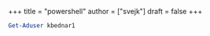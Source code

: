 +++
title = "powershell"
author = ["svejk"]
draft = false
+++

```powershell
Get-Aduser kbednar1
```